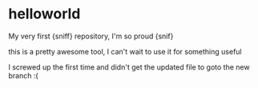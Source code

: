 # helloworld
My very first {sniff} repository, I'm so proud {snif}

this is a pretty awesome tool, I can't wait to use it for something useful

I screwed up the first time and didn't get the updated file to goto the new branch :(
